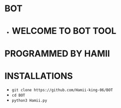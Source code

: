# BOT
- # WELCOME TO BOT TOOL

# PROGRAMMED BY HAMII

# INSTALLATIONS

- `git clone https://github.com/Hamii-king-06/BOT`
- `cd BOT`
- `python3 Hamii.py`
